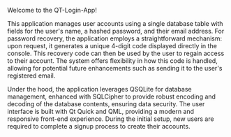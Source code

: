 Welcome to the QT-Login-App!

This application manages user accounts using a single database table with fields for the user's name, a hashed password, and their email address. For password recovery, the application employs a straightforward mechanism: upon request, it generates a unique 4-digit code displayed directly in the console. This recovery code can then be used by the user to regain access to their account. The system offers flexibility in how this code is handled, allowing for potential future enhancements such as sending it to the user's registered email.

Under the hood, the application leverages QSQLite for database management, enhanced with SQLCipher to provide robust encoding and decoding of the database contents, ensuring data security. The user interface is built with Qt Quick and QML, providing a modern and responsive front-end experience. During the initial setup, new users are required to complete a signup process to create their accounts.
